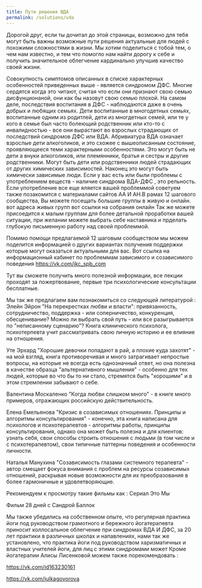 ```yaml
---
title: Пути решения ВДА
permalink: /solutions/vda
---
```

Дорогой друг, если ты дочитал до этой страницы, возможно для тебя могут быть важны возможные пути решения актуальные для людей с похожими сложностями в жизни.
Мы хотим поделиться с тобой тем, о чем нам известно, и тем что помогло нам найти дорогу к себе и получить значительное облегчение кардинально улучшив качество своей жизни.

Совокупность симптомов описанных в списке характерных особенностей приведенных выше - является синдромом ДФС.
Многие сердятся когда это читают, считая что если они признают свою семью дисфунционаной, они как бы назовут свою семью плохой.
На самом деле, последствия воспитания в ДФС - наблюдаются даже в очень добрых и любящих семьях.
Дети воспитанные в многодетных семьях, воспитанные одним из родитлей, дети из многдетных семей, или те у кого в семье был часто болеющий родственник или кто-то с инвалидностью - все они вырастают во взрослых страдающих от последствий синдромов ДФС или ВДА.
Абривиатура ВДА означает взрослые дети алкоголиков, и это схожее с вышеописанным состояние, проявляющееся теми характерными особенностями.
Это могут быть не дети а внуки алкоголиков, или племянники, братья и сестры и другие родственники.
Могут быть дети или родственники людей страдающих от других химических зависимостей.
Наконец это могут быть химически зависимые люди.
Если у вас есть или были проблемы с употреблением веществ - наличие синдрома ВДА-ДФС , это рельность.
Если употребление все еще яляется вашей проблеммой советуем также позакомится с материалами сайтов АА И АН.В рамах 12 шагового сообщества,
Вы можете посещать большие группы в живую и онлайн. вот адреса живых групп
вот ссылки на собрания онлайн
Так же можете присоедится к малым группам для более детальной проработки вашей ситуации, при желании можете выбрать себе наставника и прделать глубокую письменную работу над своей проблеммой. 
 
Помимо помощи предлагаемой 12 шаговым сообществом мы можем поделится информацией о других вариантах получения поддержки которые могут оказаться актуальными для вас.
Вот ссылка на информационный кабинет по проблеммам зависимого и созависимого поведения
https://vk.com/ikc_spb_com

Тут вы сможете получить много полезной информации, все лекции проходят за пожертвование, первые три психологические консультации бесплатные.
 
Мы так же предлагаем вам познакомиться со следующей литературой :
Элейн Эйрон "На перекрестках любви и власти": привязанность, сотрудничество, поддержка - или соперничество, конкуренция, обесценивание? Можно ли выбрать свой путь - или все разыгрывается по "неписанному сценарию"? Книга клинического психолога, психотерпевта учит рассматривать свою личную историю и ее влияние на отношения.

Уте Эрхард "Хорошие девочки попадают в рай, а плохие куда захотят" - на мой взгляд, книга противоречивая и много затрагивает непростые вопросы, на которые не всегда есть однозначный ответ, но она полезна в качестве образца "альтернативного мышления" - особенно для тех людей, которые во что бы то ни стало, стремятся быть "хорошими" и в этом стремлении забывают о себе.

Валентина Москаленко "Когда любви слишком много" - в книге много примеров, отражающих российскую действительность.

Елена Емельянова "Кризис в созависимых отношениях. Принципы и алгоритмы консультирования" - конечно, эта книга написана для психологов и психотерапевтов - алгоритмы работы, принципы консультирования, однако она может быть полезна и для клиентов: узнать себя, свои способы строить отношения с людьми (в том числе и с психотерапевтом), свои типичные паттерны поведения и особенности личности.

Наталья Манухина "Созависимость глазами системного терапевта" - автор смещает фокуса внимания с проблем на ресурсы созависимых отношений, раскрывая новые возможности для их преобразования в более гармоничные и удовлетворяющие. 
 
Рекомендуем к просмотру такие фильмы как :
Сериал Это Мы
 
Фильм 28 дней с Сандрой Баллок
 
Мы также убедились на собственном опыте, что регулярная практика йоги под руководством грамотного и бережного йогатерапевта приносит коллосальное облегчение при синдромах ВДА И ДФС, за 20 лет практики в различных школах и напавлениях, нами так же установлено, что практика йоги под руководством харизматичных и властных учителей йоги, для лиц с этими синдромами может Кроме йогатерапии Алисы Лисенковой можем также порекомендовать :

https://vk.com/id163230161

https://vk.com/julkagovorova